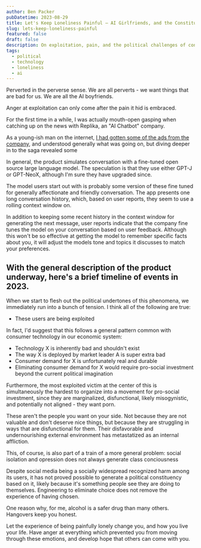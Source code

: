 ```yaml
---
author: Ben Packer
pubDatetime: 2023-08-29
title: Let's Keep Loneliness Painful — AI Girlfriends, and the Constituency of Perverted Consumers
slug: lets-keep-loneliness-painful
featured: false
draft: false
description: On exploitation, pain, and the political challenges of consumer technology addiction
tags:
  - political
  - technology
  - loneliness
  - ai
---
```


Perverted in the perverse sense. We are all perverts - we want things that are bad for us. We are all the AI boyfriends. 

Anger at exploitation can only come after the pain it hid is embraced. 

For the first time in a while, I was actually mouth-open gasping when catching up on the news with Replika, an "AI Chatbot" company. 

As a young-ish man on the internet, [I had gotten some of the ads from the company](https://www.reddit.com/r/replika/comments/113wc5x/lets_gather_all_sexual_ads_luka_ever_used_to/), and understood generally what was going on, but diving deeper in to the saga revealed some 

In general, the product simulates conversation with a fine-tuned open source large language model. The speculation is that they use either GPT-J or GPT-NeoX, although I'm sure they have upgraded since. 

The model users start out with is probably some version of these fine tuned for generally affectionate and friendly conversation. The app presents one long conversation history, which, based on user reports, they seem to use a rolling context window on.

In addition to keeping some recent history in the context window for generating the next message, user reports indicate that the company fine tunes the model on your conversation based on user feedback. Although this won't be so effective at getting the model to remember specific facts about you, it will adjust the models tone and topics it discusses to match your preferences.

With the general description of the product underway, here's a brief timeline of events in 2023.
- 

When we start to flesh out the political undertones of this phenomena, we immediately run into a bunch of tension. I think all of the following are true:
- These users are being exploited 

In fact, I'd suggest that this follows a general pattern common with consumer technology in our economic system:
- Technology X is inherently bad and shouldn't exist
- The way X is deployed by market leader A is super extra bad
- Consumer demand for X is unfortunately real and durable
- Eliminating consumer demand for X would require pro-social investment beyond the current political imagination

Furthermore, the most exploited victim at the center of this is simultaneously the hardest to organize into a movement for pro-social investment, since they are marginalized, disfunctional, likely misogynistic, and potentially not aligned - they want porn.

These aren't the people you want on your side. Not because they are not valuable and don't deserve nice things, but because they are struggling in ways that are disfunctional for them. Their disfavorable and undernourishing external environment has metastatized as an internal affliction.

This, of course, is also part of a train of a more general problem: social isolation and opression does not always generate class conciousness 

Despite social media being a socially widespread recognized harm among its users, it has not proved possible to generate a political constituency based on it, likely because it's something people see they are doing to themselves. Engineering to eliminate choice does not remove the experience of having chosen. 

One reason why, for me, alcohol is a safer drug than many others. Hangovers keep you honest. 


Let the experience of being painfully lonely change you, and how you live your life. Have anger at everything which prevented you from moving through these emotions, and develop hope that others can come with you.